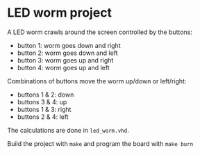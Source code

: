 # LED worm project

A LED worm crawls around the screen controlled by the buttons:
 - button 1: worm goes down and right
 - button 2: worm goes down and left
 - button 3: worm goes up and right
 - button 4: worm goes up and left

Combinations of buttons move the worm up/down or left/right:
 - buttons 1 & 2: down
 - buttons 3 & 4: up
 - buttons 1 & 3: right
 - buttons 2 & 4: left

The calculations are done in `led_worm.vhd`.

Build the project with `make` and program the board with `make burn`